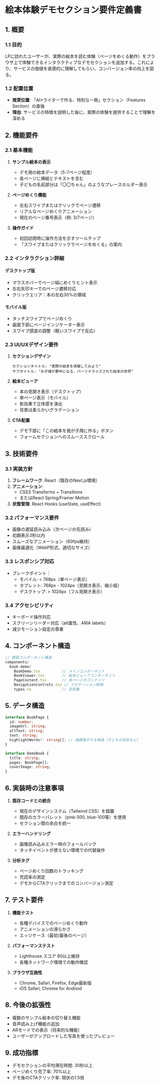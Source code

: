 # 絵本体験デモセクション要件定義書

## 1. 概要

### 1.1 目的
LPに訪れたユーザーが、実際の絵本を読む体験（ページをめくる動作）をブラウザ上で体験できるインタラクティブなデモセクションを追加する。これにより、サービスの価値を直感的に理解してもらい、コンバージョン率の向上を図る。

### 1.2 配置位置
- **推奨位置**: 「AI×ライターで作る、特別な一冊」セクション（Features Section）の直後
- **理由**: サービスの特徴を説明した後に、実際の体験を提供することで理解を深める

## 2. 機能要件

### 2.1 基本機能
1. **サンプル絵本の表示**
   - デモ用の絵本データ（5-7ページ程度）
   - 各ページに挿絵とテキストを含む
   - 子どもの名前部分は「〇〇ちゃん」のようなプレースホルダー表示

2. **ページめくり機能**
   - 左右スワイプまたはクリックでページ遷移
   - リアルなページめくりアニメーション
   - 現在のページ番号表示（例: 3/7ページ）

3. **操作ガイド**
   - 初回訪問時に操作方法を示すツールチップ
   - 「スワイプまたはクリックでページをめくる」の案内

### 2.2 インタラクション詳細

#### デスクトップ版
- マウスホバーでページ端にめくりヒント表示
- 左右矢印キーでのページ遷移対応
- クリックエリア：本の左右30%の領域

#### モバイル版
- タッチスワイプでページめくり
- 画面下部にページインジケーター表示
- スワイプ感度の調整（軽いスワイプで反応）

### 2.3 UI/UXデザイン要件

1. **セクションデザイン**
   ```
   セクションタイトル: "実際の絵本を体験してみよう"
   サブタイトル: "お子様が夢中になる、パーソナライズされた絵本の世界"
   ```

2. **絵本ビューア**
   - 本の見開き表示（デスクトップ）
   - 単ページ表示（モバイル）
   - 影効果で立体感を演出
   - 背景は柔らかいグラデーション

3. **CTA配置**
   - デモ下部に「この絵本を我が子用に作る」ボタン
   - フォームセクションへのスムーススクロール

## 3. 技術要件

### 3.1 実装方針
1. **フレームワーク**: React（既存のNext.js環境）
2. **アニメーション**: 
   - CSS3 Transforms + Transitions
   - またはReact Spring/Framer Motion
3. **状態管理**: React Hooks (useState, useEffect)

### 3.2 パフォーマンス要件
- 画像の遅延読み込み（次ページの先読み）
- 初期表示3秒以内
- スムーズなアニメーション（60fps維持）
- 画像最適化（WebP形式、適切なサイズ）

### 3.3 レスポンシブ対応
- ブレークポイント：
  - モバイル: < 768px（単ページ表示）
  - タブレット: 768px - 1024px（見開き表示、縮小版）
  - デスクトップ: > 1024px（フル見開き表示）

### 3.4 アクセシビリティ
- キーボード操作対応
- スクリーンリーダー対応（alt属性、ARIA labels）
- 減少モーション設定の尊重

## 4. コンポーネント構造

```typescript
// 推奨コンポーネント構造
components/
  book-demo/
    BookDemo.tsx          // メインコンポーネント
    BookViewer.tsx        // 絵本ビューアコンポーネント
    PageContent.tsx       // 各ページのコンテンツ
    NavigationControls.tsx // ナビゲーション制御
    types.ts              // 型定義
```

## 5. データ構造

```typescript
interface BookPage {
  id: number;
  imageUrl: string;
  altText: string;
  text: string;
  highlightWords?: string[]; // 強調表示する単語（子どもの名前など）
}

interface DemoBook {
  title: string;
  pages: BookPage[];
  coverImage: string;
}
```

## 6. 実装時の注意事項

1. **既存コードとの統合**
   - 現在のデザインシステム（Tailwind CSS）を踏襲
   - 既存のカラーパレット（pink-500, blue-100等）を使用
   - セクション間の余白を統一

2. **エラーハンドリング**
   - 画像読み込みエラー時のフォールバック
   - タッチイベントが使えない環境での代替操作

3. **分析タグ**
   - ページめくり回数のトラッキング
   - 完読率の測定
   - デモからCTAクリックまでのコンバージョン測定

## 7. テスト要件

1. **機能テスト**
   - 各種デバイスでのページめくり動作
   - アニメーションの滑らかさ
   - エッジケース（最初/最後のページ）

2. **パフォーマンステスト**
   - Lighthouse スコア 90以上維持
   - 各種ネットワーク環境での動作確認

3. **ブラウザ互換性**
   - Chrome, Safari, Firefox, Edge最新版
   - iOS Safari, Chrome for Android

## 8. 今後の拡張性

- 複数のサンプル絵本の切り替え機能
- 音声読み上げ機能の追加
- ARモードでの表示（将来的な機能）
- ユーザーがアップロードした写真を使ったプレビュー

## 9. 成功指標

- デモセクションの平均滞在時間: 30秒以上
- ページめくり完了率: 70%以上
- デモ後のCTAクリック率: 現状の1.5倍
